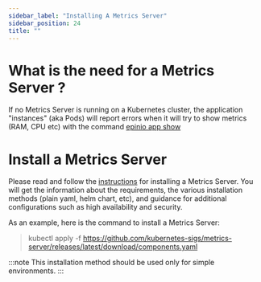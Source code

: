 ```yaml
---
sidebar_label: "Installing A Metrics Server"
sidebar_position: 24
title: ""
---
```


# What is the need for a Metrics Server ?

If no Metrics Server is running on a Kubernetes cluster, the application "instances" (aka
Pods) will report errors when it will try to show metrics (RAM, CPU etc) with the command
[epinio app show](../../references/commands/cli/app/epinio_app_show.md)

# Install a Metrics Server

Please read and follow the
[instructions](https://github.com/kubernetes-sigs/metrics-server) for installing a Metrics
Server. You will get the information about the requirements, the various installation
methods (plain yaml, helm chart, etc), and guidance for additional configurations such as
high availability and security.

As an example, here is the command to install a Metrics Server:

> kubectl apply -f https://github.com/kubernetes-sigs/metrics-server/releases/latest/download/components.yaml

:::note
This installation method should be used only for simple environments.
:::

